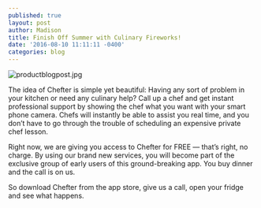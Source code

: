 ```yaml
---
published: true
layout: post
author: Madison
title: Finish Off Summer with Culinary Fireworks!
date: '2016-08-10 11:11:11 -0400'
categories: blog
---
```

![productblogpost.jpg]({{site.baseurl}}/img/productblogpost.jpg)

The idea of Chefter is simple yet beautiful: Having any sort of problem in your kitchen or need any culinary help? Call up a chef and get instant professional support by showing the chef what you want with your smart phone camera. Chefs will instantly be able to assist you real time, and you don’t have to go through the trouble of scheduling an expensive private chef lesson. 

Right now, we are giving you access to Chefter for FREE — that’s right, no charge. By using our brand new services, you will become part of the exclusive group of early users of this ground-breaking app. You buy dinner and the call is on us. 

So download Chefter from the app store, give us a call, open your fridge and see what happens.
